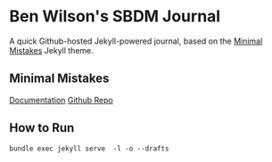 # Ben Wilson's SBDM Journal #
A quick Github-hosted Jekyll-powered journal, based on the [Minimal Mistakes](https://mmistakes.github.io/minimal-mistakes/) Jekyll theme.

## Minimal Mistakes ##
[Documentation](https://mmistakes.github.io/minimal-mistakes/docs/quick-start-guide/)
[Github Repo](https://github.com/mmistakes/minimal-mistakes)

## How to Run ##
`bundle exec jekyll serve  -l -o --drafts`